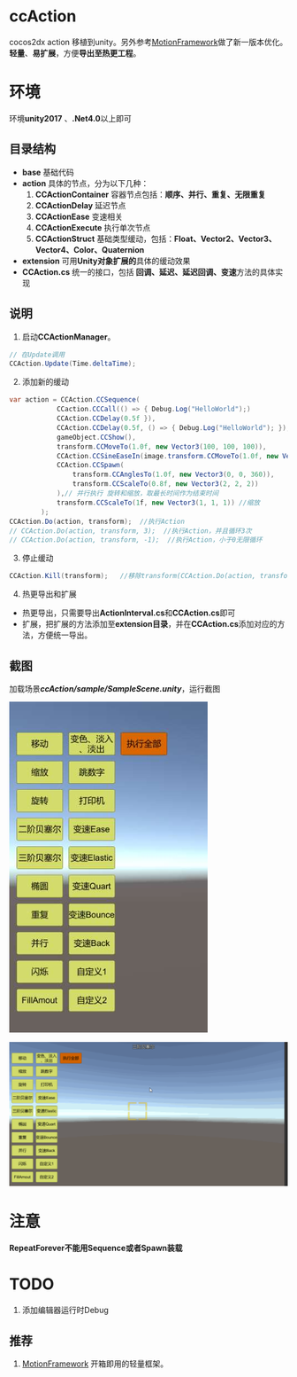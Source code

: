 # ccAction
cocos2dx action 移植到unity。另外参考[MotionFramework](https://github.com/gmhevinci/MotionFramework)做了新一版本优化。**轻量**、**易扩展**，方便**导出至热更工程**。

# 环境
环境**unity2017** 、**.Net4.0**以上即可  



## 目录结构

- **base** 	基础代码
- **action**  具体的节点，分为以下几种：
  1. **CCActionContainer** 容器节点包括：**顺序、并行、重复、无限重复**
  2. **CCActionDelay** 延迟节点
  3. **CCActionEase** 变速相关
  4. **CCActionExecute** 执行单次节点
  5. **CCActionStruct** 基础类型缓动，包括：**Float、Vector2、Vector3、Vector4、Color、Quaternion**
- **extension**  可用**Unity对象扩展的**具体的缓动效果
- **CCAction.cs**  统一的接口，包括 **回调、延迟、延迟回调、变速**方法的具体实现



## 说明

1. 启动**CCActionManager**。

```c#
// 在Update调用
CCAction.Update(Time.deltaTime);
```

2. 添加新的缓动

```c#
var action = CCAction.CCSequence(
			CCaction.CCCall(() => { Debug.Log("HelloWorld");)			//回调
    		CCAction.CCDelay(0.5f }),									//间隔0.5秒
            CCAction.CCDelay(0.5f, () => { Debug.Log("HelloWorld"); }), //间隔0.5f秒，并且回调
            gameObject.CCShow(),                                        //显示
            transform.CCMoveTo(1.0f, new Vector3(100, 100, 100)),       //移动
            CCAction.CCSineEaseIn(image.transform.CCMoveTo(1.0f, new Vector3(0, 0, 0))),    //变速(In先慢后快) 移动
            CCAction.CCSpawn(
                transform.CCAnglesTo(1.0f, new Vector3(0, 0, 360)),
                transform.CCScaleTo(0.8f, new Vector3(2, 2, 2))
            ),// 并行执行 旋转和缩放，取最长时间作为结束时间
            transform.CCScaleTo(1f, new Vector3(1, 1, 1)) //缩放
        );
CCAction.Do(action, transform);  //执行Action
// CCAction.Do(action, transform, 3);  //执行Action，并且循环3次
// CCAction.Do(action, transform, -1);  //执行Action，小于0无限循环
```

3. 停止缓动

```c#
CCAction.Kill(transform); 	//移除transform(CCAction.Do(action, transform)同一个)所有的Action
```

4. 热更导出和扩展

- 热更导出，只需要导出**ActionInterval.cs**和**CCAction.cs**即可
- 扩展，把扩展的方法添加至**extension目录**，并在**CCAction.cs**添加对应的方法，方便统一导出。



## 截图

加载场景***ccAction/sample/SampleScene.unity***，运行截图

![image](https://github.com/ZensYue/ccAction/blob/master/Doc/Image/ActionTest.jpg)

![gif](https://github.com/ZensYue/ccAction/blob/master/Doc/Image/ActionTest.gif)

# 注意
**RepeatForever不能用Sequence或者Spawn装载**

# TODO
1. 添加编辑器运行时Debug



## 推荐

1. [MotionFramework](https://github.com/gmhevinci/MotionFramework) 开箱即用的轻量框架。